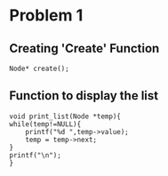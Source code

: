 # Problem 1
## Creating 'Create' Function
    Node* create();
## Function to display the list
    void print_list(Node *temp){
    while(temp!=NULL){
        printf("%d ",temp->value);
        temp = temp->next;
    }
    printf("\n");
    }


